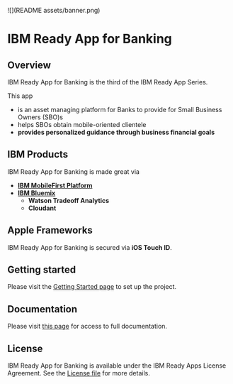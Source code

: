 ![](README assets/banner.png)
# IBM Ready App for Banking


## Overview

IBM Ready App for Banking is the third of the IBM Ready App Series. 


This app 
* is an asset managing platform for Banks to provide for Small Business Owners (SBO)s
* helps SBOs obtain mobile-oriented clientele
* **provides personalized guidance through business financial goals**


## IBM Products

IBM Ready App for Banking is made great via

* [**IBM MobileFirst Platform**](http://www-03.ibm.com/software/products/en/mobilefirstplatform)
* [**IBM Bluemix**](https://console.ng.bluemix.net/)
  * **Watson Tradeoff Analytics**
  * **Cloudant**


## Apple Frameworks

IBM Ready App for Banking is secured via **iOS Touch ID**.


## Getting started
Please visit the [Getting Started page](http://lexdcy040194.ecloud.edst.ibm.com/hatch_1_0_0/getting_started) to set up the project.


## Documentation
Please visit [this page](http://lexdcy040194.ecloud.edst.ibm.com/hatch_1_0_0/home) for access to full documentation.


## License
IBM Ready App for Banking is available under the IBM Ready Apps License Agreement. See the [License file](https://github.com/IBM-MIL/IBM-Ready-App-for-Banking/blob/master/License.txt) for more details.
